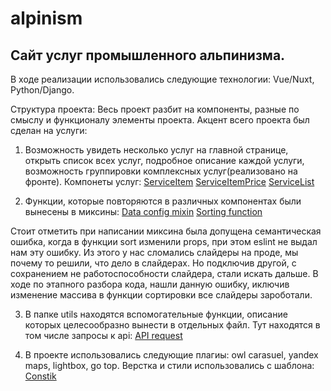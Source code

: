 # alpinism

## Сайт услуг промышленного альпинизма.

В ходе реализации использовались следующие технологии: Vue/Nuxt, Python/Django.

Структура проекта:
Весь проект разбит на компоненты, разные по смыслу и функционалу элементы проекта.
Акцент всего проекта был сделан на услуги:

1. Возможность увидеть несколько услуг на главной странице,
   открыть список всех услуг, подробное описание каждой услуги, возможность группировки комплексных услуг(реализовано на фронте).
   Компонеты услуг:
   [ServiceItem](https://github.com/aazubakin/comercial-projects/blob/alpinism/alpinism/frontend/components/Services/ServiceItem.vue)
   [ServiceItemPrice](https://github.com/aazubakin/comercial-projects/blob/alpinism/alpinism/frontend/components/Services/ServiceItemPrice.vue)
   [ServiceList](https://github.com/aazubakin/comercial-projects/blob/alpinism/alpinism/frontend/components/Services/ServiceList.vue)

2. Функции, которые повторяются в различных компонентах были вынесены в миксины:
   [Data config mixin](https://github.com/aazubakin/comercial-projects/blob/alpinism/alpinism/frontend/mixins/page.js)
   [Sorting function](https://github.com/aazubakin/comercial-projects/blob/alpinism/alpinism/frontend/mixins/sort.js)

Стоит отметить при написании миксина была допущена семантическая ошибка, когда в функции sort изменили
props, при этом eslint не выдал нам эту ошибку. Из этого у нас сломались слайдеры на проде, мы почему то решили, что дело в слайдерах.
Но подключив другой, с сохранением не работоспособности слайдера, стали искать дальше. В ходе по этапного разбора кода, нашли данную ошибку,
иключив изменение массива в функции сортировки все слайдеры зароботали.

3. В папке utils находятся вспомогательные функции, описание которых целесообразно вынести в отдельных файл.
   Тут находятся в том числе запросы к api:
   [API request](https://github.com/aazubakin/comercial-projects/blob/alpinism/alpinism/frontend/utils/api.js)

4. В проекте использовались следующие плагиы: owl carasuel, yandex maps, lightbox, go top.
   Верстка и стили использовались с шаблона: [Constik](https://templates.hibootstrap.com/constik/default/index-3.html)
